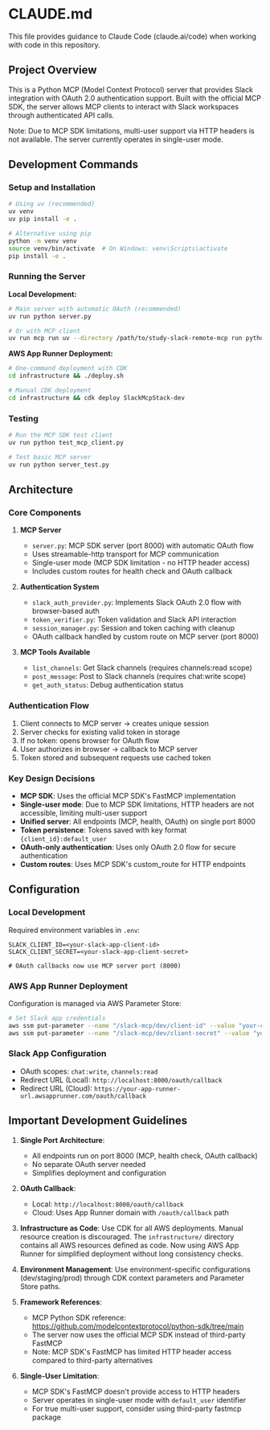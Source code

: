 # CLAUDE.md

This file provides guidance to Claude Code (claude.ai/code) when working with code in this repository.

## Project Overview

This is a Python MCP (Model Context Protocol) server that provides Slack integration with OAuth 2.0 authentication support. Built with the official MCP SDK, the server allows MCP clients to interact with Slack workspaces through authenticated API calls.

Note: Due to MCP SDK limitations, multi-user support via HTTP headers is not available. The server currently operates in single-user mode.

## Development Commands

### Setup and Installation
```bash
# Using uv (recommended)
uv venv
uv pip install -e .

# Alternative using pip
python -m venv venv
source venv/bin/activate  # On Windows: venv\Scripts\activate
pip install -e .
```

### Running the Server

**Local Development:**
```bash
# Main server with automatic OAuth (recommended)
uv run python server.py

# Or with MCP client
uv run mcp run uv --directory /path/to/study-slack-remote-mcp run python server.py
```

**AWS App Runner Deployment:**
```bash
# One-command deployment with CDK
cd infrastructure && ./deploy.sh

# Manual CDK deployment
cd infrastructure && cdk deploy SlackMcpStack-dev
```

### Testing
```bash
# Run the MCP SDK test client
uv run python test_mcp_client.py

# Test basic MCP server
uv run python server_test.py
```

## Architecture

### Core Components

1. **MCP Server**
   - `server.py`: MCP SDK server (port 8000) with automatic OAuth flow
   - Uses streamable-http transport for MCP communication
   - Single-user mode (MCP SDK limitation - no HTTP header access)
   - Includes custom routes for health check and OAuth callback

2. **Authentication System**
   - `slack_auth_provider.py`: Implements Slack OAuth 2.0 flow with browser-based auth
   - `token_verifier.py`: Token validation and Slack API interaction
   - `session_manager.py`: Session and token caching with cleanup
   - OAuth callback handled by custom route on MCP server (port 8000)

3. **MCP Tools Available**
   - `list_channels`: Get Slack channels (requires channels:read scope)
   - `post_message`: Post to Slack channels (requires chat:write scope)
   - `get_auth_status`: Debug authentication status

### Authentication Flow

1. Client connects to MCP server → creates unique session
2. Server checks for existing valid token in storage
3. If no token: opens browser for OAuth flow
4. User authorizes in browser → callback to MCP server
5. Token stored and subsequent requests use cached token

### Key Design Decisions

- **MCP SDK**: Uses the official MCP SDK's FastMCP implementation
- **Single-user mode**: Due to MCP SDK limitations, HTTP headers are not accessible, limiting multi-user support
- **Unified server**: All endpoints (MCP, health, OAuth) on single port 8000
- **Token persistence**: Tokens saved with key format `{client_id}:default_user`
- **OAuth-only authentication**: Uses only OAuth 2.0 flow for secure authentication
- **Custom routes**: Uses MCP SDK's custom_route for HTTP endpoints

## Configuration

### Local Development

Required environment variables in `.env`:
```
SLACK_CLIENT_ID=<your-slack-app-client-id>
SLACK_CLIENT_SECRET=<your-slack-app-client-secret>

# OAuth callbacks now use MCP server port (8000)
```

### AWS App Runner Deployment

Configuration is managed via AWS Parameter Store:
```bash
# Set Slack app credentials
aws ssm put-parameter --name "/slack-mcp/dev/client-id" --value "your-client-id" --type "String"
aws ssm put-parameter --name "/slack-mcp/dev/client-secret" --value "your-client-secret" --type "SecureString"
```

### Slack App Configuration

- OAuth scopes: `chat:write`, `channels:read`
- Redirect URL (Local): `http://localhost:8000/oauth/callback`
- Redirect URL (Cloud): `https://your-app-runner-url.awsapprunner.com/oauth/callback`

## Important Development Guidelines

1. **Single Port Architecture**: 
   - All endpoints run on port 8000 (MCP, health check, OAuth callback)
   - No separate OAuth server needed
   - Simplifies deployment and configuration
   
2. **OAuth Callback**: 
   - Local: `http://localhost:8000/oauth/callback`
   - Cloud: Uses App Runner domain with `/oauth/callback` path

3. **Infrastructure as Code**: Use CDK for all AWS deployments. Manual resource creation is discouraged. The `infrastructure/` directory contains all AWS resources defined as code. Now using AWS App Runner for simplified deployment without long consistency checks.

4. **Environment Management**: Use environment-specific configurations (dev/staging/prod) through CDK context parameters and Parameter Store paths.

5. **Framework References**: 
   - MCP Python SDK reference: https://github.com/modelcontextprotocol/python-sdk/tree/main
   - The server now uses the official MCP SDK instead of third-party FastMCP
   - Note: MCP SDK's FastMCP has limited HTTP header access compared to third-party alternatives

6. **Single-User Limitation**: 
   - MCP SDK's FastMCP doesn't provide access to HTTP headers
   - Server operates in single-user mode with `default_user` identifier
   - For true multi-user support, consider using third-party fastmcp package
